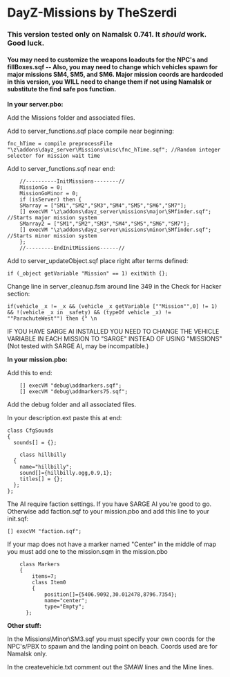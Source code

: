 DayZ-Missions by TheSzerdi
=============

<h3>This version tested only on Namalsk 0.741. It <i>should</i> work. Good luck.</h3>
<h4>You may need to customize the weapons loadouts for the NPC's and fillBoxes.sqf -- Also, you may need to change which vehicles spawn for major missions SM4, SM5, and SM6. Major mission coords are hardcoded in this version, you WILL need to change them if not using Namalsk or substitute the find safe pos function.</h4>

<b>In your server.pbo:</b>

Add the Missions folder and associated files.

Add to server_functions.sqf place compile near beginning:

    fnc_hTime = compile preprocessFile "\z\addons\dayz_server\Missions\misc\fnc_hTime.sqf"; //Random integer selector for mission wait time

Add to server_functions.sqf near end:

        //----------InitMissions--------//
        MissionGo = 0;
        MissionGoMinor = 0;
        if (isServer) then { 
        SMarray = ["SM1","SM2","SM3","SM4","SM5","SM6","SM7"];
        [] execVM "\z\addons\dayz_server\missions\major\SMfinder.sqf"; //Starts major mission system
    	SMarray2 = ["SM1","SM2","SM3","SM4","SM5","SM6","SM7"];
    	[] execVM "\z\addons\dayz_server\missions\minor\SMfinder.sqf"; //Starts minor mission system
        };
        //---------EndInitMissions------//

Add to server_updateObject.sqf place right after terms defined:

    if (_object getVariable "Mission" == 1) exitWith {};


Change line in server_cleanup.fsm around line 349 in the Check for Hacker section:

    if(vehicle _x != _x && (vehicle _x getVariable [""Mission"",0] != 1) && !(vehicle _x in _safety) && (typeOf vehicle _x) != ""ParachuteWest"") then {" \n

IF YOU HAVE SARGE AI INSTALLED YOU NEED TO CHANGE THE VEHICLE VARIABLE IN EACH MISSION TO "SARGE" INSTEAD OF USING "MISSIONS" (Not tested with SARGE AI, may be incompatible.)


<b>In your mission.pbo:</b>

Add this to end:

        [] execVM "debug\addmarkers.sqf";
        [] execVM "debug\addmarkers75.sqf";

Add the debug folder and all associated files.

In your description.ext paste this at end:

    class CfgSounds
    {
      sounds[] = {};
      
        class hillbilly
      {
        name="hillbilly";
        sound[]={hillbilly.ogg,0.9,1};
        titles[] = {};
      };
    };

The AI require faction settings. If you have SARGE AI you're good to go. Otherwise add faction.sqf to your mission.pbo and add this line to your init.sqf:

    [] execVM "faction.sqf";

If your map does not have a marker named "Center" in the middle of map you must add one to the mission.sqm in the mission.pbo

        class Markers
    	{
    		items=7;
    		class Item0
    		{
    			position[]={5406.9092,30.012478,8796.7354};
    			name="center";
    			type="Empty";
      	  };


<b>Other stuff:</b>

In the Missions\Minor\SM3.sqf you must specify your own coords for the NPC's/PBX to spawn and the landing point on beach. Coords used are for Namalsk only.

In the createvehicle.txt comment out the SMAW lines and the Mine lines.
